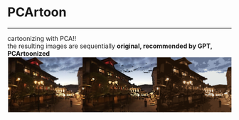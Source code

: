 <h1>PCArtoon</h1>
<hr>
cartoonizing with PCA!! <br>
the resulting images are sequentially <strong>original, recommended by GPT, PCArtoonized</strong><br>
<img src='output.png'>